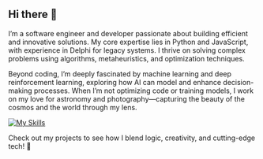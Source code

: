 ## Hi there 👋

I’m a software engineer and developer passionate about building efficient and innovative solutions. My core expertise lies in Python and JavaScript, with experience in Delphi for legacy systems. I thrive on solving complex problems using algorithms, metaheuristics, and optimization techniques.

Beyond coding, I’m deeply fascinated by machine learning and deep reinforcement learning, exploring how AI can model and enhance decision-making processes. When I’m not optimizing code or training models, I work on my love for astronomy and photography—capturing the beauty of the cosmos and the world through my lens.

[![My Skills](https://skillicons.dev/icons?i=py,sklearn,pytorch,js,dotnet,cs,ts,visualstudio,vscode,docker,git,github,raspberrypi,linux,ubuntu&theme=light)](https://skillicons.dev)

Check out my projects to see how I blend logic, creativity, and cutting-edge tech! 🚀

<!--
**mohammadkad/mohammadkad** is a ✨ _special_ ✨ repository because its `README.md` (this file) appears on your GitHub profile.

Here are some ideas to get you started:

- 🔭 I’m currently working on ...
- 🌱 I’m currently learning ...
- 👯 I’m looking to collaborate on ...
- 🤔 I’m looking for help with ...
- 💬 Ask me about ...
- 📫 How to reach me: ...
- 😄 Pronouns: ...
- ⚡ Fun fact: ...
-->
